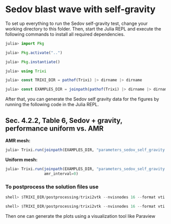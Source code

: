 # Sedov blast wave with self-gravity

To set up everything to run the Sedov self-gravity test, change your working directory to this folder.
Then, start the Julia REPL and execute the following commands to install all required
dependencies.
```julia
julia> import Pkg

julia> Pkg.activate("..")

julia> Pkg.instantiate()

julia> using Trixi

julia> const TRIXI_DIR = pathof(Trixi) |> dirname |> dirname

julia> const EXAMPLES_DIR = joinpath(pathof(Trixi) |> dirname |> dirname, "examples", "repro-self-gravitating-gas-dynamics")
```
After that, you can generate the Sedov self gravity data for the figures by running the following code in the Julia REPL.

## Sec. 4.2.2, Table 6, Sedov + gravity, performance uniform vs. AMR
**AMR mesh:**
```julia
julia> Trixi.run(joinpath(EXAMPLES_DIR, "parameters_sedov_self_gravity.toml"))
```

**Uniform mesh:**
```julia
julia> Trixi.run(joinpath(EXAMPLES_DIR, "parameters_sedov_self_gravity.toml"),
                 amr_interval=0)
```

### To postprocess the solution files use
```julia
shell> $TRIXI_DIR/postprocessing/trixi2vtk --nvisnodes 16 --format vti out/solution_euler_001145.h5

shell> $TRIXI_DIR/postprocessing/trixi2vtk --nvisnodes 16 --format vti out/solution_gravity_001145.h5
```
Then one can generate the plots using a visualization tool like Paraview
